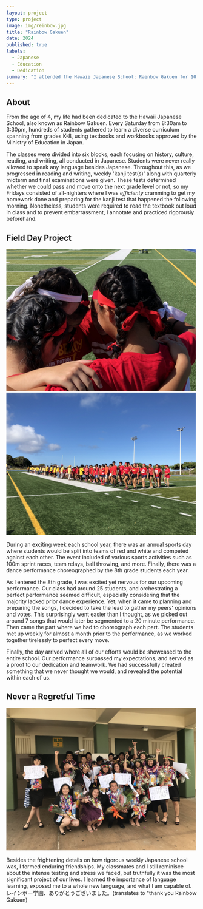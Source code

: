 ```yaml
---
layout: project
type: project
image: img/reinbow.jpg
title: "Rainbow Gakuen"
date: 2024
published: true
labels:
  - Japanese
  - Education
  - Dedication
summary: "I attended the Hawaii Japanese School: Rainbow Gakuen for 10 years to learn the history, culture, reading, writing, and language of Japan."
---
```


## About

From the age of 4, my life had been dedicated to the Hawaii Japanese School, also known as Rainbow Gakuen. Every Saturday from 8:30am to 3:30pm, hundreds of students gathered to learn a diverse curriculum spanning from grades K-8, using textbooks and workbooks approved by the Ministry of Education in Japan.

The classes were divided into six blocks, each focusing on history, culture, reading, and writing, all conducted in Japanese. Students were never really allowed to speak any language besides Japanese. Throughout this, as we progressed in reading and writing, weekly 'kanji test(s)' along with quarterly midterm and final examinations were given. These tests determined whether we could pass and move onto the next grade level or not, so my Fridays consisted of all-nighters where I was *efficienty* cramming to get my homework done and preparing for the kanji test that happened the following morning. Nonetheless, students were required to read the textbook out loud in class and to prevent embarrassment, I annotate and practiced rigorously beforehand. 

## Field Day Project

<div class="text-center p-4">
<img width="500px" src="../img/sportsday1.jpeg" class="img-thumbnail" >
<img width="500px" src="../img/sportsday2.jpeg" class="img-thumbnail" >
</div>

During an exciting week each school year, there was an annual sports day where students would be split into teams of red and white and competed against each other. The event included of various sports activities such as 100m sprint races, team relays, ball throwing, and more. Finally, there was a dance performance choreographed by the 8th grade students each year. 

As I entered the 8th grade, I was excited yet nervous for our upcoming performance. Our class had around 25 students, and orchestrating a perfect performance seemed difficult, especially considering that the majority lacked prior dance experience. Yet, when it came to planning and preparing the songs, I decided to take the lead to gather my peers' opinions and votes. This surprisingly went easier than I thought, as we picked out around 7 songs that would later be segmented to a 20 minute performance. Then came the part where we had to choreograph each part. The students met up weekly for almost a month prior to the performance, as we worked together tirelessly to perfect every move.

Finally, the day arrived where all of our efforts would be showcased to the entire school. Our performance surpassed my expectations, and served as a proof to our dedication and teamwork. We had successfully created something that we never thought we would, and revealed the potential within each of us.

## Never a Regretful Time

<div class="text-center p-4">
<img width="500px" src="../img/rainbow-graduation.JPG" >
</div>

Besides the frightening details on how rigorous weekly Japanese school was, I formed enduring friendships. My classmates and I still reminisce about the intense testing and stress we faced, but truthfully it was the most significant project of our lives. I learned the importance of language learning, exposed me to a whole new language, and what I am capable of. レインボー学園、ありがとうございました。(translates to "thank you Rainbow Gakuen)
